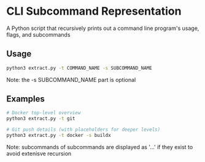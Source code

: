 # CLI Subcommand Representation

A Python script that recursively prints out a command line program's usage, flags, and subcommands

## Usage
```bash
python3 extract.py -t COMMAND_NAME -s SUBCOMMAND_NAME
```

Note: the -s SUBCOMMAND_NAME part is optional 


## Examples
```bash
# Docker top-level overview
python3 extract.py -t git

# Git push details (with placeholders for deeper levels)
python3 extract.py -t docker -s buildx

```
Note: subcommands of subcommands are displayed as '...' if they exist to avoid extenisve recursion
